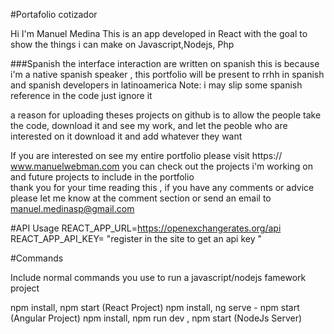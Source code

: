 #Portafolio cotizador 

Hi I'm Manuel Medina
This is an app developed in React with the goal to show 
the things i can make on Javascript,Nodejs, Php

###Spanish
the interface interaction are written on spanish  this is 
because i'm a native spanish speaker , this portfolio will be present to rrhh in spanish and spanish developers in latinoamerica 
Note: i may slip some spanish reference in the code just ignore it 

a reason for uploading theses projects on github is to allow the people take the code, download it and see my work, and let the peoble who are interested on it download it and add whatever they want
 
If you are interested on see my entire portfolio 
please visit https:// www.manuelwebman.com you can check out the projects i'm working on and future projects to include in the portfolio  
thank you for your time reading this , if you have any comments or advice please let me know at the comment section or send an email to  manuel.medinasp@gmail.com


#API Usage
REACT_APP_URL=https://openexchangerates.org/api 
REACT_APP_API_KEY= "register in the site to get an api key  "

#Commands

Include normal commands you use to run a javascript/nodejs famework project 

npm install, npm start    		(React Project)
npm install, ng serve - npm start 	(Angular Project)
npm install, npm run dev , npm start 	(NodeJs Server)
